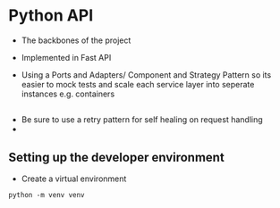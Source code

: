 # Python API

- The backbones of the project
- Implemented in Fast API 

- Using a Ports and Adapters/ Component and Strategy Pattern so its easier to mock tests and scale each service layer into seperate instances e.g. containers

## 
- Be sure to use a retry pattern for self healing on request handling
- 


## Setting up the developer environment

- Create a virtual environment
```
python -m venv venv
```


